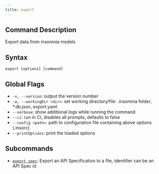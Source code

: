 ```yaml
---
title: export
---
```


## Command Description

Export data from insomnia models

## Syntax

`export [options] [command]`

## Global Flags

- `-v, --version`: output the version number
- `-w, --workingDir <dir>`: set working directory/file: .insomnia folder, *.db.json, export.yaml
- `--verbose`: show additional logs while running the command
- `--ci`: run in CI, disables all prompts, defaults to false
- `--config <path>`: path to configuration file containing above options (.insorc)
- `--printOptions`: print the loaded options

## Subcommands

- [`export spec`](/inso-cli/reference/export_spec/{{page.release}}/): Export an API Specification to a file, identifier can be an API Spec id

